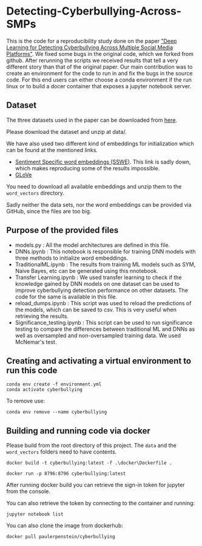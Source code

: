 # Detecting-Cyberbullying-Across-SMPs

This is the code for a reproducibility study done on the paper ["Deep Learning for Detecting Cyberbullying Across Multiple Social Media Platforms"](https://arxiv.org/pdf/1801.06482.pdf).
We fixed some bugs in the original code, which we forked from github.
After rerunning the scripts we received results that tell a very different story than that of the original paper.
Our main contribution was to create an environment for the code to run in and fix the bugs in the source code.
For this end users can either choose a conda environment if the run linux or to build a docer container that exposes a jupyter notebook server.

## Dataset

The three datasets used in the paper can be downloaded from [here](https://drive.google.com/open?id=11RMLCSIAO3dWk9ejSkVYc5tQwwK5pquG).

Please download the dataset and unzip at data/.

We have also used two different kind of embeddings for initialization which can be found at the mentioned links.

- [Sentiment Specific word embeddings (SSWE)](http://ir.hit.edu.cn/~dytang/paper/sswe/embedding-results.zip). This link is sadly down, which makes reproducing some of the results impossible.
- [GLoVe](https://nlp.stanford.edu/projects/glove/)

You need to download all available embeddings and unzip them to the `word_vectors` directory.

Sadly neither the data sets, nor the word embeddings can be provided via GitHub, since the files are too big.

## Purpose of the provided files

 - models.py : All the model architectures are defined in this file.
 - DNNs.ipynb : This notebook is responsible for training DNN models with three methods to initialize word embeddings.
 - TraditionalML.ipynb : The results from training ML models such as SYM, Naive Bayes, etc can be generated using this nnotebook.
 - Transfer Learning.ipynb : We used transfer learning to check if the knowledge gained by DNN models on one dataset can be used to improve cyberbullying detection performance on other datasets. The code for the same is available in this file.
 - reload_dumps.ipynb : This script was used to reload the predictions of the models, which can be saved to csv. This is very useful when retrieving the results.
 - Significance_testing.ipynb : This script can be used to run significance testing to compare the differences between traditional ML and DNNs as well as oversampled and non-oversampled training data. We used McNemar's test.
 
## Creating and activating a virtual environment to run this code 

```
conda env create -f environment.yml
conda activate cyberbullying
```

To remove use:
```
conda env remove --name cyberbullying
```

## Building and running code via docker

Please build from the root directory of this project.
The `data` and the `word_vectors` folders need to have contents.
```
docker build -t cyberbullying:latest -f .\docker\Dockerfile .
```

```
docker run -p 8796:8796 cyberbullying:latest
```
After running docker build you can retrieve the sign-in token for jupyter from the console.

You can also retrieve the token by connecting to the container and running:
```
jupyter notebook list
```

You can also clone the image from dockerhub:
```
docker pull paulerpenstein/cyberbullying
```